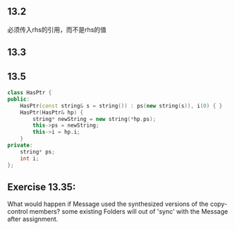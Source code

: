 ## 13.2
必须传入rhs的引用，而不是rhs的值
## 13.3

## 13.5
```c++
class HasPtr {
public:
    HasPtr(const string& s = string()) : ps(new string(s)), i(0) { }
    HasPtr(HasPtr& hp) {
        string* newString = new string(*hp.ps);
        this->ps = newString;
        this->i = hp.i;
    }
private:
    string* ps;
    int i;
};
```
## Exercise 13.35:
What would happen if Message used the synthesized versions of the copy-control members?
some existing Folders will out of 'sync' with the Message after assignment.

